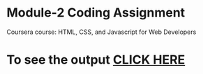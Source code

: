 

# Module-2 Coding Assignment

Coursera course: HTML, CSS, and Javascript for Web Developers

# To see the output [CLICK HERE](https://hemanth4106.github.io/index.html)

